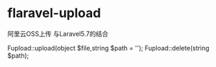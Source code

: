# flaravel-upload
阿里云OSS上传 与Laravel5.7的结合

Fupload::upload(object $file,string $path = '');
Fupload::delete(string $path);
